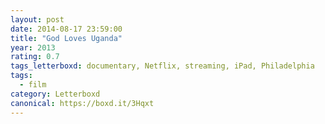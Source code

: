 ```yaml
---
layout: post 
date: 2014-08-17 23:59:00
title: "God Loves Uganda"
year: 2013
rating: 0.7
tags_letterboxd: documentary, Netflix, streaming, iPad, Philadelphia
tags:
  - film
category: Letterboxd
canonical: https://boxd.it/3Hqxt
---
```

